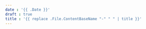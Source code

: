 ```yaml
---
date : '{{ .Date }}'
draft : true
title : '{{ replace .File.ContentBaseName "-" " " | title }}'
---
```

